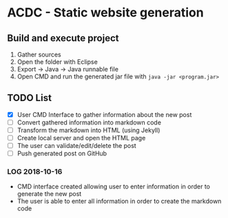 # ACDC - Static website generation

## Build and execute project
1. Gather sources
2. Open the folder with Eclipse
3. Export -> Java -> Java runnable file
4. Open CMD and run the generated jar file with  ```java -jar <program.jar>```

## TODO List
- [x] User CMD Interface to gather information about the new post
- [ ] Convert gathered information into markdown code
- [ ] Transform the markdown into HTML (using Jekyll)
- [ ] Create local server and open the HTML page
- [ ] The user can validate/edit/delete the post
- [ ] Push generated post on GitHub

### LOG 2018-10-16
- CMD interface created allowing user to enter information in order to generate the new post
- The user is able to enter all information in order to create the markdown code
